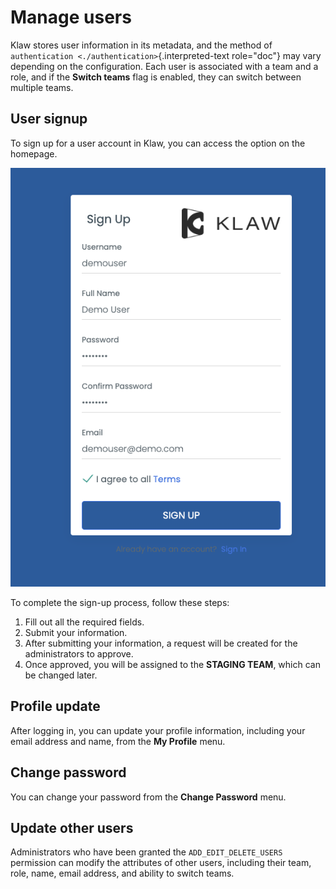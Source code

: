 # Manage users

Klaw stores user information in its metadata, and the method of
`authentication <./authentication>`{.interpreted-text role="doc"} may
vary depending on the configuration. Each user is associated with a team
and a role, and if the **Switch teams** flag is enabled, they can switch
between multiple teams.

## User signup

To sign up for a user account in Klaw, you can access the option on the
homepage.

![image](../../static/images/users/SignUp.png)

To complete the sign-up process, follow these steps:

1.  Fill out all the required fields.
2.  Submit your information.
3.  After submitting your information, a request will be created for the
    administrators to approve.
4.  Once approved, you will be assigned to the **STAGING TEAM**, which
    can be changed later.

## Profile update

After logging in, you can update your profile information, including
your email address and name, from the **My Profile** menu.

## Change password

You can change your password from the **Change Password** menu.

## Update other users

Administrators who have been granted the `ADD_EDIT_DELETE_USERS`
permission can modify the attributes of other users, including their
team, role, name, email address, and ability to switch teams.
